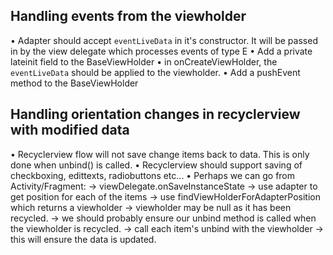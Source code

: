 Handling events from the viewholder
------------------------------------

• Adapter should accept `eventLiveData` in it's constructor.
  It will be passed in by the view delegate which processes events of type E
• Add a private lateinit field to the BaseViewHolder
• in onCreateViewHolder, the `eventLiveData` should be applied to the viewholder.
• Add a pushEvent method to the BaseViewHolder

Handling orientation changes in recyclerview with modified data
-------------------------------------

• Recyclerview flow will not save change items back to data. This is only done when unbind() is called.
• Recyclerview should support saving of checkboxing, edittexts, radiobuttons etc...
• Perhaps we can go from Activity/Fragment:
    -> viewDelegate.onSaveInstanceState
    -> use adapter to get position for each of the items
    -> use findViewHolderForAdapterPosition which returns a viewholder
    -> viewholder may be null as it has been recycled.
    -> we should probably ensure our unbind method is called when the viewholder is recycled.
    -> call each item's unbind with the viewholder
    -> this will ensure the data is updated.


